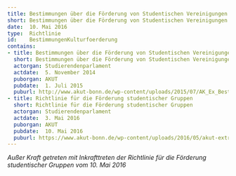 ```yaml
---
title: Bestimmungen über die Förderung von Studentischen Vereinigungen durch die Studierendenschaft der Universität Bonn
short: Bestimmungen über die Förderung von Studentischen Vereinigungen
date:  10. Mai 2016
type:  Richtlinie
id:    BestimmungenKulturfoerderung
contains:
- title: Bestimmungen über die Förderung von Studentischen Vereinigungen durch die Studierendenschaft der Universität Bonn
  short: Bestimmungen über die Förderung von Studentischen Vereinigungen
  actorgan: Studierendenparlament
  actdate:  5. November 2014
  puborgan: AKUT
  pubdate:  1. Juli 2015
  puburl: http://www.akut-bonn.de/wp-content/uploads/2015/07/AK_Ex_Bestimmungen-F%C3%B6rderung-StudVereinigungen.pdf
- title: Richtlinie für die Förderung studentischer Gruppen
  short: Richtlinie für die Förderung studentischer Gruppen
  actorgan: Studierendenparlament
  actdate:  3. Mai 2016
  puborgan: AKUT
  pubdate:  10. Mai 2016
  puburl: https://www.akut-bonn.de/wp-content/uploads/2016/05/akut-extra__Richtlinie-fu%CC%88r-die-Fo%CC%88rderung-studentischer-Gruppen-1.pdf
---
```


*Außer Kraft getreten mit Inkrafttreten der Richtlinie für die Förderung studentischer Gruppen vom 10. Mai 2016*